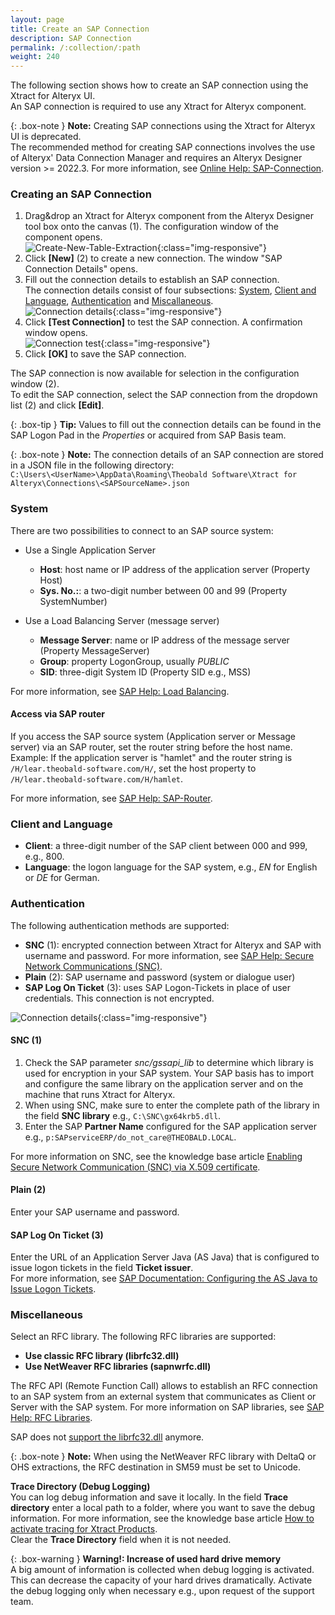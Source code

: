 ```yaml
---
layout: page
title: Create an SAP Connection 
description: SAP Connection
permalink: /:collection/:path
weight: 240
---
```


The following section shows how to create an SAP connection using the Xtract for Alteryx UI.<br>
An SAP connection is required to use any Xtract for Alteryx component.

{: .box-note }
**Note:** Creating SAP connections using the Xtract for Alteryx UI is deprecated.<br>
The recommended method for creating SAP connections involves the use of Alteryx' Data Connection Manager and requires an Alteryx Designer version >= 2022.3.
For more information, see [Online Help: SAP-Connection](https://help.theobald-software.com/en/xtract-for-alteryx/sap-connection). 


### Creating an SAP Connection
1. Drag&drop an Xtract for Alteryx component from the Alteryx Designer tool box onto the canvas (1). The configuration window of the component opens. <br>
![Create-New-Table-Extraction](/img/contents/xfa/xfa_create_table_extraction_02.png){:class="img-responsive"}
2. Click **[New]** (2) to create a new connection. The window "SAP Connection Details" opens.
3. Fill out the connection details to establish an SAP connection. <br>
The connection details consist of four subsections: [System](#system), [Client and Language](#client-and-language), [Authentication](#authentication) and [Miscallaneous](#miscellaneous).<br>
![Connection details](/img/contents/xfa/xfa_connection-det.png){:class="img-responsive"}
4. Click **[Test Connection]** to test the SAP connection. A confirmation window opens.<br>
![Connection test](/img/contents/xfa/xfa_test-con.png){:class="img-responsive"}
5. Click **[OK]** to save the SAP connection.

The SAP connection is now available for selection in the configuration window (2).<br>
To edit the SAP connection, select the SAP connection from the dropdown list (2) and click **[Edit]**.

{: .box-tip }
**Tip:** Values to fill out the connection details can be found in the SAP Logon Pad in the *Properties* or acquired from SAP Basis team.

{: .box-note }
**Note:** The connection details of an SAP connection are stored in a JSON file in the following directory:<br>
`C:\Users\<UserName>\AppData\Roaming\Theobald Software\Xtract for Alteryx\Connections\<SAPSourceName>.json`

### System
There are two possibilities to connect to an SAP source system:
- Use a Single Application Server
	- **Host**:  host name or IP address of the application server (Property Host) 
	- **Sys. No.:**: a two-digit number between 00 and 99 (Property SystemNumber)

- Use a Load Balancing Server (message server)
	- **Message Server**: name or IP address of the message server (Property MessageServer) 
	- **Group**: property LogonGroup, usually *PUBLIC*
	- **SID**: three-digit System ID (Property SID e.g.,  MSS) 
	
For more information, see [SAP Help: Load Balancing](https://help.sap.com/saphelp_nwpi711/helpdata/en/c4/3a644c505211d189550000e829fbbd/content.htm?no_cache=true).

#### Access via SAP router

If you access the SAP source system (Application server or Message server) via an SAP router, set the router string before the host name. <br>
Example: If the application server is "hamlet" and the router string is ``/H/lear.theobald-software.com/H/``, set the host property to ``/H/lear.theobald-software.com/H/hamlet``.

For more information, see [SAP Help: SAP-Router](https://help.sap.com/viewer/6d9a59096c4b1014b507f15bed51571f/7.01.22/en-US/486b41efb74c07bee10000000a42189d.html).

### Client and Language
- **Client**: a three-digit number of the SAP client between 000 and 999, e.g., 800.
- **Language**: the logon language for the SAP system, e.g., *EN* for English or *DE* for German.

### Authentication
The following authentication methods are supported:
- **SNC** (1):  encrypted connection between Xtract for Alteryx and SAP with username and password. For more information, see [SAP Help: Secure Network Communications (SNC)](https://help.sap.com/viewer/6f3e0bea6c4b101484fcf5305b4d624b/7.01.22/en-US/e656f466e99a11d1a5b00000e835363f.html).
- **Plain** (2): SAP username and password (system or dialogue user)
- **SAP Log On Ticket** (3): uses SAP Logon-Tickets in place of user credentials. This connection is not encrypted.

![Connection details](/img/contents/xfa/xfa_connection-auth.png){:class="img-responsive"}

#### SNC (1)
1. Check the SAP parameter *snc/gssapi_lib* to determine which library is used for encryption in your SAP system.
Your SAP basis has to import and configure the same library on the application server and on the machine that runs Xtract for Alteryx.
2. When using SNC, make sure to enter the complete path of the library in the field **SNC library** e.g., ``C:\SNC\gx64krb5.dll``.
3. Enter the SAP **Partner Name** configured for the SAP application server e.g., ``p:SAPserviceERP/do_not_care@THEOBALD.LOCAL``.

For more information on SNC, see the knowledge base article [Enabling Secure Network Communication (SNC) via X.509 certificate](https://kb.theobald-software.com/sap/enable-snc-using-pse-file).

#### Plain (2)
Enter your SAP username and password.

#### SAP Log On Ticket (3)
Enter the URL of an Application Server Java (AS Java) that is configured to issue logon tickets in the field **Ticket issuer**. <br>
For more information, see [SAP Documentation: Configuring the AS Java to Issue Logon Tickets](https://help.sap.com/doc/saphelp_nw75/7.5.5/EN-US/4a/412251343f2ab1e10000000a42189c/frameset.htm).

### Miscellaneous

Select an RFC library. The following RFC libraries are supported:
- **Use classic RFC library (librfc32.dll)**
- **Use NetWeaver RFC libraries (sapnwrfc.dll)**

The RFC API (Remote Function Call) allows to establish an RFC connection to an SAP system from an external system that communicates as Client or Server with the SAP system. 
For more information on SAP libraries, see [SAP Help: RFC Libraries](https://help.sap.com/saphelp_nwpi71/helpdata/de/45/18e96cd26321a1e10000000a1553f6/frameset.htm). 

SAP does not [support the librfc32.dll](https://blogs.sap.com/2012/08/15/support-for-classic-rfc-library-ends-march-2016/) anymore. 

{: .box-note }
**Note:** When using the NetWeaver RFC library with DeltaQ or OHS extractions, the RFC destination in SM59 must be set to Unicode. 

**Trace Directory (Debug Logging)**<br>
You can log debug information and save it locally. In the field **Trace directory** enter a local path to a folder, where you want to save the debug information.
For more information, see the knowledge base article [How to activate tracing for Xtract Products](https://support.theobald-software.com/helpdesk/KB/View/14455-how-to-activate-tracing-for-xtract-products).<br>
Clear the **Trace Directory** field when it is not needed.

{: .box-warning }
**Warning!: Increase of used hard drive memory** <br>
A big amount of information is collected when debug logging is activated. This can decrease the capacity of your hard drives dramatically.
Activate the debug logging only when necessary e.g., upon request of the support team.
